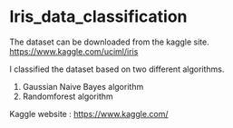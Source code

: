 # Iris_data_classification

The dataset can be downloaded from the kaggle site.
https://www.kaggle.com/uciml/iris 

I classified the dataset based on two different algorithms.
1) Gaussian Naive Bayes algorithm
2) Randomforest algorithm

Kaggle website : https://www.kaggle.com/
